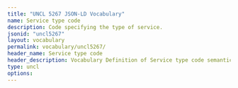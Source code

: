 ```yaml
---
title: "UNCL 5267 JSON-LD Vocabulary"
name: Service type code
description: Code specifying the type of service.
jsonid: "uncl5267"
layout: vocabulary
permalink: vocabulary/uncl5267/
header_name: Service type code
header_description: Vocabulary Definition of Service type code semantics in HTML format. JSON-LD format is available at [uncl5267.jsonld](https://edi3.org/vocabulary/uncl5267.jsonld)
type: uncl
options:
---
```


